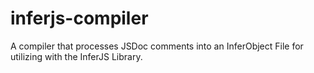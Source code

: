 # inferjs-compiler
A compiler that processes JSDoc comments into an InferObject File for utilizing with the InferJS Library.
